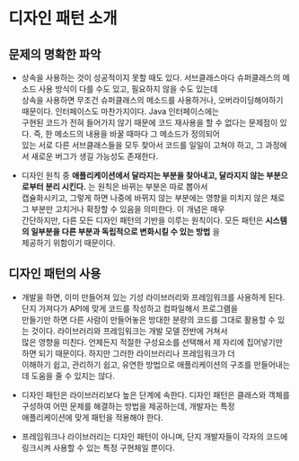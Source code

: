<h1>디자인 패턴 소개</h1>

<h2>문제의 명확한 파악</h2>

* 상속을 사용하는 것이 성공적이지 못할 때도 있다. 서브클래스마다 슈퍼클래스의 메소드 사용 방식이 다를 수도 있고, 필요하지 않을 수도 있는데   
  상속을 사용하면 무조건 슈퍼클래스의 메소드를 사용하거나, 오버라이딩해야하기 때문이다. 인터페이스도 마찬가지이다. Java 인터페이스에는   
  구현된 코드가 전혀 들어가지 않기 때문에 코드 재사용을 할 수 없다는 문제점이 있다. 즉, 한 메소드의 내용을 바꿀 때마다 그 메소드가 정의되어   
  있는 서로 다른 서브클래스들을 모두 찾아서 코드를 일일이 고쳐야 하고, 그 과정에서 새로운 버그가 생길 가능성도 존재한다.

* 디자인 원칙 중 __애플리케이션에서 달라지는 부분을 찾아내고, 달라지지 않는 부분으로부터 분리 시킨다.__ 는 원칙은 바뀌는 부분은 따로 뽑아서   
  캡슐화시키고, 그렇게 하면 나중에 바뀌지 않는 부분에는 영향을 미치지 않은 채로 그 부분만 고치거나 확장할 수 있음을 의미한다. 이 개념은 매우   
  간단하지만, 다른 모든 디자인 패턴의 기반을 이루는 원칙이다. 모든 패턴은 __시스템의 일부분을 다른 부분과 독립적으로 변화시킬 수 있는 방법__ 을   
  제공하기 위함이기 때문이다.

<h2>디자인 패턴의 사용</h2>

* 개발을 하면, 이미 만들어져 있는 기성 라이브러리와 프레임워크를 사용하게 된다. 단지 가져다가 API에 맞게 코드를 작성하고 컴파일해서 프로그램을   
  만들기만 하면 다른 사람이 만들어놓은 방대한 분량의 코드를 그대로 활용할 수 있는 것이다. 라이브러리와 프레임워크는 개발 모델 전반에 거쳐서   
  많은 영향을 미친다. 언제든지 적절한 구성요소를 선택해서 제 자리에 집어넣기만 하면 되기 때문이다. 하지만 그러한 라이브러리나 프레임워크가 더   
  이해하기 쉽고, 관리하기 쉽고, 유연한 방법으로 애플리케이션의 구조를 만들어내는데 도움을 줄 수 있지는 않다.

* 디자인 패턴은 라이브러리보다 높은 단계에 속한다. 디자인 패턴은 클래스와 객체를 구성하여 어떤 문제를 해결하는 방법을 제공하는데, 개발자는 특정   
  애플리케이션에 맞게 패턴을 적용해야 한다.

* 프레임워크나 라이브러리는 디자인 패턴이 아니며, 단지 개발자들이 각자의 코드에 링크시켜 사용할 수 있는 특정 구현체일 뿐이다.